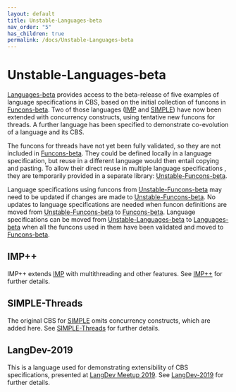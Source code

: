 ```yaml
---
layout: default
title: Unstable-Languages-beta
nav_order: "5"
has_children: true
permalink: /docs/Unstable-Languages-beta
---
```


Unstable-Languages-beta
=======================

[Languages-beta] provides access to the beta-release of five examples of
language specifications in CBS, based on the initial collection of funcons in
[Funcons-beta]. Two of those languages ([IMP] and [SIMPLE]) have now been
extended with concurrency constructs, using tentative new funcons for threads.
A further language has been specified to demonstrate co-evolution of a language
and its CBS.

The funcons for threads have not yet been fully validated, so they are not
included in [Funcons-beta]. They could be defined locally in a language
specification, but reuse in a different language would then entail copying and
pasting. To allow their direct reuse in multiple language specifications , they
are temporarily provided in a separate library: [Unstable-Funcons-beta].

Language specifications using funcons from [Unstable-Funcons-beta] may need to
be updated if changes are made to [Unstable-Funcons-beta]. No updates to language
specifications are needed when funcon definitions are moved from
[Unstable-Funcons-beta] to [Funcons-beta]. Language specifications can be moved
from [Unstable-Languages-beta] to [Languages-beta] when all the funcons used in
them have been validated and moved to [Funcons-beta].

IMP++
-----

IMP++ extends [IMP] with multithreading and other features. See [IMP++] for
further details.

SIMPLE-Threads
--------------

The original CBS for [SIMPLE] omits concurrency constructs, which are added here.
See [SIMPLE-Threads] for further details.

LangDev-2019
------------

This is a language used for demonstrating extensibility of CBS specifications,
presented at [LangDev Meetup 2019]. See [LangDev-2019] for further details.

[Funcons-beta]:            /CBS-beta/docs/Funcons-beta
[Languages-beta]:          /CBS-beta/docs/Languages-beta
[Unstable-Funcons-beta]:   /CBS-beta/docs/Unstable-Funcons-beta
[Unstable-Languages-beta]: /CBS-beta/docs/Unstable-Languages-beta

[IMP]:            /CBS-beta/docs/Languages-beta/IMP
[SIMPLE]:         /CBS-beta/docs/Languages-beta/SIMPLE
[IMP++]:          /CBS-beta/docs/Unstable-Languages-beta/IMP-Plus-Plus
[SIMPLE-Threads]: /CBS-beta/docs/Unstable-Languages-beta/SIMPLE-Threads
[LangDev-2019]:   /CBS-beta/docs/Unstable-Languages-beta/LangDev-2019
[LangDev Meetup 2019]: http://langdevcon.org "HOME PAGE"
